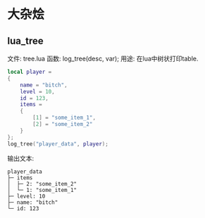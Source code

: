# 大杂烩

## lua\_tree

文件: tree.lua
函数: log\_tree(desc, var);
用途: 在lua中树状打印table.

``` lua
local player =
{
    name = "bitch",
    level = 10,
    id = 123,
    items =
    {
        [1] = "some_item_1",
        [2] = "some_item_2"
    }
};
log_tree("player_data", player);
```

输出文本:

```
player_data
├─ items
│  ├─ 2: "some_item_2"
│  └─ 1: "some_item_1"
├─ level: 10
├─ name: "bitch"
└─ id: 123
```
